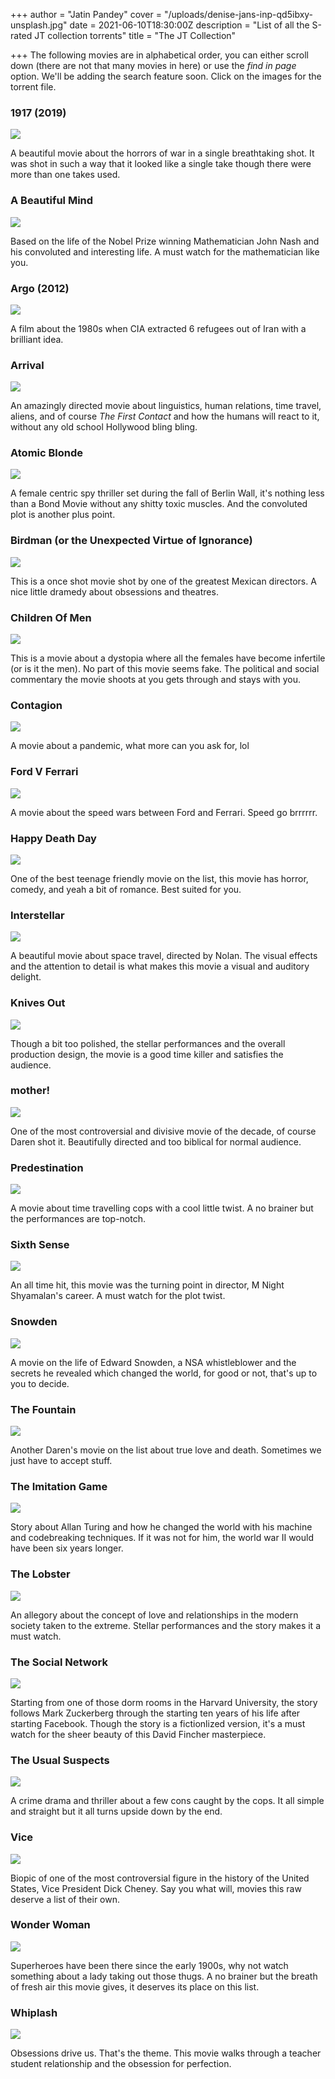 +++
author = "Jatin Pandey"
cover = "/uploads/denise-jans-inp-qd5ibxy-unsplash.jpg"
date = 2021-06-10T18:30:00Z
description = "List of all the S-rated JT collection torrents"
title = "The JT Collection"

+++
The following movies are in alphabetical order, you can either scroll down (there are not that many movies in here) or use the _find in page_ option. We'll be adding the search feature soon. Click on the images for the torrent file.

### 1917 (2019)

![](/uploads/1917-5e32eccfe5ea5.jpg)

A beautiful movie about the horrors of war in a single breathtaking shot. It was shot in such a way that it looked like a single take though there were more than one takes used.

### A Beautiful Mind

![](/uploads/a-beautiful-mind-5224d810c17ac.jpg)

Based on the life of the Nobel Prize winning Mathematician John Nash and his convoluted and interesting life. A must watch for the mathematician like you.

### Argo (2012)

[![](/uploads/argo-52dd5e78c1cc8.jpg)](/uploads/argo-2012-720p-bluray-yts-mx.torrent "argo")

A film about the 1980s when CIA extracted 6 refugees out of Iran with a brilliant idea.

### Arrival

![](/uploads/arrival-5cfb2704e43a5.jpg)

An amazingly directed movie about linguistics, human relations, time travel, aliens, and of course _The First Contact_ and how the humans will react to it, without any old school Hollywood bling bling.

### Atomic Blonde

![](https://fanart.tv/detailpreview/fanart/movies/341013/movieposter/atomic-blonde-5e151311d42bd.jpg)

A female centric spy thriller set during the fall of Berlin Wall, it's nothing less than a Bond Movie without any shitty toxic muscles. And the convoluted plot is another plus point.

### Birdman (or the Unexpected Virtue of Ignorance)

![](https://fanart.tv/detailpreview/fanart/movies/194662/movieposter/birdman-58fcacbe20903.jpg)

This is a once shot movie shot by one of the greatest Mexican directors. A nice little dramedy about obsessions and theatres.

### Children Of Men

![](https://fanart.tv/detailpreview/fanart/movies/9693/movieposter/children-of-men-5385cbd14a30f.jpg)

This is a movie about a dystopia where all the females have become infertile (or is it the men). No part of this movie seems fake. The political and social commentary the movie shoots at you gets through and stays with you.

### Contagion

[![](https://fanart.tv/detailpreview/fanart/movies/39538/movieposter/contagion-541447379a846.jpg)](/uploads/contagion-2011-720p-bluray-yts-mx.torrent "Movie link")

A movie about a pandemic, what more can you ask for, lol

### Ford V Ferrari

![](https://fanart.tv/detailpreview/fanart/movies/359724/movieposter/ford-v-ferrari-5ddd732daf49f.jpg)

A movie about the speed wars between Ford and Ferrari. Speed go brrrrrr.

### Happy Death Day

![](https://fanart.tv/detailpreview/fanart/movies/440021/movieposter/half-to-death-594404b5b2132.jpg)

One of the best teenage friendly movie on the list, this movie has horror, comedy, and yeah a bit of romance. Best suited for you.

### Interstellar

![](https://fanart.tv/detailpreview/fanart/movies/157336/movieposter/interstellar-54246e69df310.jpg)

A beautiful movie about space travel, directed by Nolan. The visual effects and the attention to detail is what makes this movie a visual and auditory delight.

### Knives Out

![](https://fanart.tv/detailpreview/fanart/movies/546554/movieposter/knives-out-5d9f208f36321.jpg)

Though a bit too polished, the stellar performances and the overall production design, the movie is a good time killer and satisfies the audience.

### mother!

![](https://fanart.tv/detailpreview/fanart/movies/381283/movieposter/mother-59ad06afe9d54.jpg)

One of the most controversial and divisive movie of the decade, of course Daren shot it. Beautifully directed and too biblical for normal audience.

### Predestination

![](https://fanart.tv/detailpreview/fanart/movies/206487/movieposter/predestination-57ba1b06b5727.jpg)

A movie about time travelling cops with a cool little twist. A no brainer but the performances are top-notch.

### Sixth Sense

![](https://fanart.tv/detailpreview/fanart/movies/745/movieposter/the-sixth-sense-53d0f61a96e73.jpg)

An all time hit, this movie was the turning point in director, M Night Shyamalan's career. A must watch for the plot twist.

### Snowden

![](https://fanart.tv/detailpreview/fanart/movies/302401/movieposter/the-snowden-files-58023d0d99681.jpg)

A movie on the life of Edward Snowden, a NSA whistleblower and the secrets he revealed which changed the world, for good or not, that's up to you to decide.

### The Fountain

![](https://fanart.tv/detailpreview/fanart/movies/1381/movieposter/the-fountain-5225ecf822adb.jpg)

Another Daren's movie on the list about true love and death. Sometimes we just have to accept stuff.

### The Imitation Game

![](https://fanart.tv/detailpreview/fanart/movies/205596/movieposter/the-imitation-game-5d0267e3dd90a.jpg)

Story about Allan Turing and how he changed the world with his machine and codebreaking techniques. If it was not for him, the world war II would have been six years longer.

### The Lobster

![](https://fanart.tv/detailpreview/fanart/movies/254320/movieposter/the-lobster-5cf806561f316.jpg)

An allegory about the concept of love and relationships in the modern society taken to the extreme. Stellar performances and the story makes it a must watch.

### The Social Network

![](https://fanart.tv/detailpreview/fanart/movies/37799/movieposter/the-social-network-52ed797f9a03e.jpg)

Starting from one of those dorm rooms in the Harvard University, the story follows Mark Zuckerberg through the starting ten years of his life after starting Facebook. Though the story is a fictionlized version, it's a must watch for the sheer beauty of this David Fincher masterpiece.

### The Usual Suspects

![](https://fanart.tv/detailpreview/fanart/movies/629/movieposter/the-usual-suspects-5261e6a92b985.jpg)

A crime drama and thriller about a few cons caught by the cops. It all simple and straight but it all turns upside down by the end.

### Vice

![](https://fanart.tv/detailpreview/fanart/movies/429197/movieposter/untitled-dick-cheney-biopic-5c19e77738f1a.jpg)

Biopic of one of the most controversial figure in the history of the United States, Vice President Dick Cheney. Say you what will, movies this raw deserve a list of their own.

### Wonder Woman

![](https://fanart.tv/detailpreview/fanart/movies/297762/movieposter/wonder-woman-5932632f6f834.jpg)

Superheroes have been there since the early 1900s, why not watch something about a lady taking out those thugs. A no brainer but the breath of fresh air this movie gives, it deserves its place on this list.

### Whiplash

![](https://fanart.tv/detailpreview/fanart/movies/244786/movieposter/whiplash-54d4e2d19f5b4.jpg)

Obsessions drive us. That's the theme. This movie walks through a teacher student relationship and the obsession for perfection.